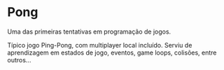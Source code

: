 # Pong

Uma das primeiras tentativas em programação de jogos.

Típico jogo Ping-Pong, com multiplayer local incluído. Serviu de aprendizagem em estados de jogo, eventos, game loops, colisões, entre outros...
